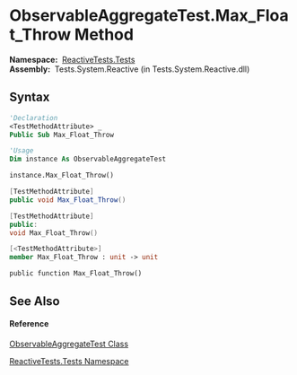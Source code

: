# ObservableAggregateTest.Max\_Float\_Throw Method

**Namespace:**  [ReactiveTests.Tests](ReactiveTests.Tests\ReactiveTests.Tests.md)  
**Assembly:**  Tests.System.Reactive (in Tests.System.Reactive.dll)

## Syntax

```vb
'Declaration
<TestMethodAttribute> _
Public Sub Max_Float_Throw
```

```vb
'Usage
Dim instance As ObservableAggregateTest

instance.Max_Float_Throw()
```

```csharp
[TestMethodAttribute]
public void Max_Float_Throw()
```

```c++
[TestMethodAttribute]
public:
void Max_Float_Throw()
```

```fsharp
[<TestMethodAttribute>]
member Max_Float_Throw : unit -> unit 
```

```jscript
public function Max_Float_Throw()
```

## See Also

#### Reference

[ObservableAggregateTest Class](ObservableAggregateTest\ObservableAggregateTest.md)

[ReactiveTests.Tests Namespace](ReactiveTests.Tests\ReactiveTests.Tests.md)




